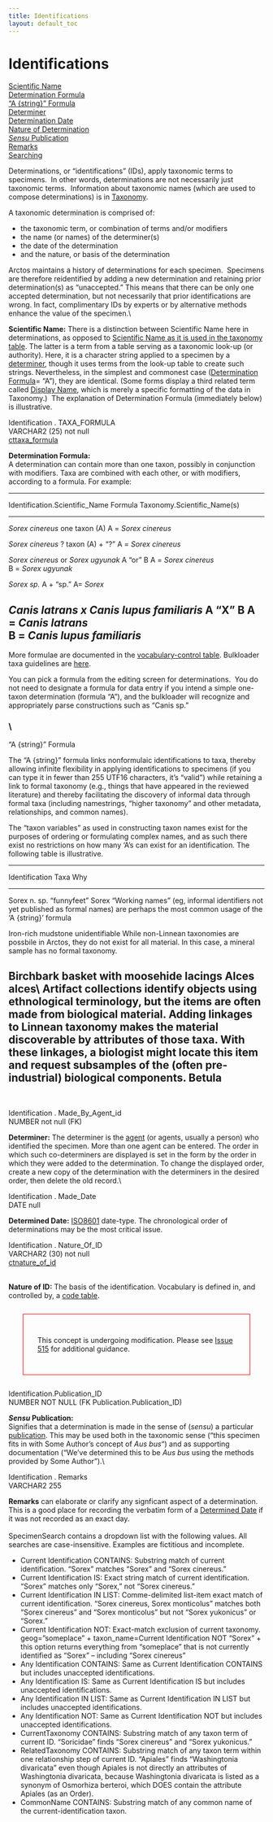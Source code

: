 ```yaml
---
title: Identifications
layout: default_toc
---
```


# Identifications

<div class="anchors">

[Scientific Name](#scientific_name)\
[Determination Formula](#id_formula)\
[“A {string}” Formula](#astring)\
[Determiner](#id_by)\
[Determination Date](#id_date)\
[Nature of Determination](#nature_of_id)\
[*Sensu* Publication](#identification_publication)\
[Remarks](#id_remarks)\
[Searching](#search)

</div>

Determinations, or “identifications” (IDs), apply taxonomic terms to
specimens.  In other words, determinations are not necessarily just
taxonomic terms.  Information about taxonomic names (which are used to
compose determinations) is in [Taxonomy](taxonomy).

A taxonomic determination is comprised of:

-   the taxonomic term, or combination of terms and/or modifiers
-   the name (or names) of the determiner(s)
-   the date of the determination
-   and the nature, or basis of the determination

Arctos maintains a history of determinations for each specimen. 
Specimens are therefore reidentified by adding a new determination and
retaining prior determination(s) as “unaccepted.” This means that there
can be only one accepted determination, but not necessarily that prior
identifications are wrong. In fact, complimentary IDs by experts or by
alternative methods enhance the value of the specimen.\

**Scientific Name:** There is a distinction between Scientific Name here
in determinations, as opposed to [Scientific Name as it is used in the
taxonomy table](taxonomy/#scientific_name). The latter is a term from a
table serving as a taxonomic look-up (or authority). Here, it is a
character string applied to a specimen by a [determiner](#id_by), though
it uses terms from the look-up table to create such strings.
Nevertheless, in the simplest and commonest case ([Determination
Formula](#id_formula)= “A”), they are identical. (Some forms display a
third related term called [Display Name](taxonomy/#display_name), which
is merely a specific formatting of the data in Taxonomy.)  The
explanation of Determination Formula (immediately below) is
illustrative.

<div class="fldDef">

Identification . TAXA\_FORMULA\
VARCHAR2 (25) not null\
[cttaxa\_formula](http://arctos.database.museum/info/ctDocumentation.cfm?table=cttaxa_formula)

</div>

**Determination Formula:**\
A determination can contain more than one taxon, possibly in conjunction
with modifiers. Taxa are combined with each other, or with modifiers,
according to a formula. For example:

  -------------------------------------------------------------------------------------------
  Identification.Scientific\_Name            Formula           Taxonomy.Scientific\_Name(s)
  ------------------------------------------ ----------------- ------------------------------
  *Sorex cinereus*                           one taxon (A)     A = *Sorex cinereus*

  *Sorex cinereus* ?                         taxon (A) + “?”   A = *Sorex cinereus*

  *Sorex cinereus* or *Sorex ugyunak*        A “or” B          A = *Sorex cinereus*\
                                                               B = *Sorex ugyunak*

  *Sorex sp.*                                A + “sp.”         A= *Sorex*

  *Canis latrans x Canis lupus familiaris*   A “X” B           A = *Canis latrans*\
                                                               B = *Canis lupus familiaris*
  -------------------------------------------------------------------------------------------

More formulae are documented in the [vocabulary-control
table](http://arctos.database.museum/info/ctDocumentation.cfm?table=cttaxa_formula).
Bulkloader taxa guidelines are [here](/how-to/create/bulkloader/#taxa).

You can pick a formula from the editing screen for determinations.  You
do not need to designate a formula for data entry if you intend a simple
one-taxon determination (formula “A”), and the bulkloader will recognize
and appropriately parse constructions such as “Canis sp.”

### []()\
“A {string}” Formula

The “A {string}” formula links nonformulaic identifications to taxa,
thereby allowing infinite flexibility in applying identifications to
specimens (if you can type it in fewer than 255 UTF16 characters, it’s
“valid”) while retaining a link to formal taxonomy (e.g., things that
have appeared in the reviewed literature) and thereby facilitating the
discovery of informal data through formal taxa (including namestrings,
“higher taxonomy” and other metadata, relationships, and common names).

The “taxon variables” as used in constructing taxon names exist for the
purposes of ordering or formulating complex names, and as such there
exist no restrictions on how many ‘A’s can exist for an identification.
The following table is illustrative.

  ------------------------------------------------------------------------------------------------------------------------------------------------------------------------------------------------------------------------------------------------------------------------------------------------------------------------------------------------------------------------------------------------------------------------------
  Identification                            Taxa             Why
  ----------------------------------------- ---------------- -------------------------------------------------------------------------------------------------------------------------------------------------------------------------------------------------------------------------------------------------------------------------------------------------------------------------------------------------------------------
  Sorex n. sp. “funnyfeet”                  Sorex            “Working names” (eg, informal identifiers not yet published as formal names) are perhaps the most common usage of the ‘A {string}’ formula

  Iron-rich mudstone                        unidentifiable   While non-Linnean taxonomies are possbile in Arctos, they do not exist for all material. In this case, a mineral sample has no formal taxonomy.

  Birchbark basket with moosehide lacings   Alces alces\     Artifact collections identify objects using ethnological terminology, but the items are often made from biological material. Adding linkages to Linnean taxonomy makes the material discoverable by attributes of those taxa. With these linkages, a biologist might locate this item and request subsamples of the (often pre-industrial) biological components.
                                            Betula           
  ------------------------------------------------------------------------------------------------------------------------------------------------------------------------------------------------------------------------------------------------------------------------------------------------------------------------------------------------------------------------------------------------------------------------------

 

<div class="fldDef">

Identification . Made\_By\_Agent\_id\
NUMBER not null (FK)

</div>

**Determiner:** The determiner is the [agent](agent) (or agents, usually
a person) who identified the specimen. More than one agent can be
entered. The order in which such co-determiners are displayed is set in
the form by the order in which they were added to the determination. To
change the displayed order, create a new copy of the determination with
the determiners in the desired order, then delete the old record.\

<div class="fldDef">

Identification . Made\_Date\
DATE null

</div>

**Determined Date:** [ISO8601](/documentation/dates/) date-type. The
chronological order of determinations may be the most critical issue.

<div class="fldDef">

Identification . Nature\_Of\_ID\
VARCHAR2 (30) not null\
[ctnature\_of\_id](http://arctos.database.museum/info/ctDocumentation.cfm?table=ctnature_of_id)

</div>

[]()\
**Nature of ID:** The basis of the identification. Vocabulary is defined
in, and controlled by, a [code
table](http://arctos.database.museum/info/ctDocumentation.cfm?table=ctnature_of_id).

<div style="border:1px solid red;margin:2em;padding:2em">

This concept is undergoing modification. Please see [Issue
515](http://code.google.com/p/arctos/issues/detail?id=515) for
additional guidance.

</div>

<div class="fldDef">

Identification.Publication\_ID\
NUMBER NOT NULL (FK Publication.Publication\_ID)

</div>

***Sensu* Publication:**\
Signifies that a determination is made in the sense of (*sensu*) a
particular
[publication](http://arctosdb.wordpress.com/documentation/publications/ "Publications").
This may be used both in the taxonomic sense (“this specimen fits in
with Some Author’s concept of *Aus bus*“) and as supporting
documentation (“We’ve determined this to be *Aus bus* using the methods
provided by Some Author”).\

<div class="fldDef">

Identification . Remarks\
VARCHAR2 255

</div>

**Remarks** can elaborate or clarify any signficant aspect of a
determination.  This is a good place for recording the verbatim form of
a [Determined Date](#id_date) if it was not recorded as an exact day.\
[]()\
SpecimenSearch contains a dropdown list with the following values. All
searches are case-insensitive. Examples are fictitious and incomplete.

-   Current Identification CONTAINS: Substring match of
    current identification. “Sorex” matches “Sorex” and “Sorex
    cinereus.”
-   Current Identification IS: Exact string match of
    current identification. “Sorex” matches only “Sorex,” not “Sorex
    cinereus.”
-   Current Identification IN LIST: Comme-delimited list-item exact
    match of current identification. “Sorex cinereus, Sorex monticolus”
    matches both “Sorex cinereus” and “Sorex monticolus” but not “Sorex
    yukonicus” or “Sorex.”
-   Current Identification NOT: Exact-match exclusion of
    current taxonomy. geog=”someplace” + taxon\_name=Current
    Identification NOT “Sorex” + this option returns everything from
    “someplace” that is not currently identified as “Sorex” – including
    “Sorex cinereus”
-   Any Identification CONTAINS: Same as Current Identification CONTAINS
    but includes unaccepted identifications.
-   Any Identification IS: Same as Current Identification IS but
    includes unaccepted identifications.
-   Any Identification IN LIST: Same as Current Identification IN LIST
    but includes unaccepted identifications.
-   Any Identification NOT: Same as Current Identification NOT but
    includes unaccepted identifications.
-   CurrentTaxonomy CONTAINS: Substring match of any taxon term of
    current ID. “Soricidae” finds “Sorex cinereus” and “Sorex
    yukonicus.”
-   RelatedTaxonomy CONTAINS: Substring match of any taxon term within
    one relationship step of current ID. “Apiales” finds “Washingtonia
    divaricata” even though Apiales is not directly an attributes of
    Washingtonia divaricata, because Washingtonia divaricata is listed
    as a synonym of Osmorhiza berteroi, which DOES contain the attribute
    Apiales (as an Order).
-   CommonName CONTAINS: Substring match of any common name of the
    current-identification taxon.
